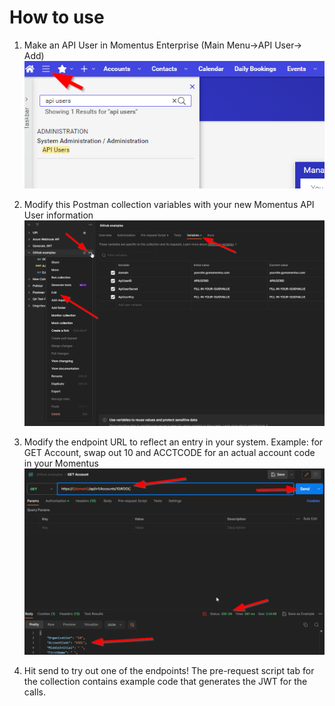 # How to use

1. Make an API User in Momentus Enterprise (Main Menu->API User-> Add)
![MainMenu](img/MainMenu.png)

2. Modify this Postman collection variables with your new Momentus API User information
![Variables](img/Variables.png)

3. Modify the endpoint URL to reflect an entry in your system. Example: for GET Account, swap out 10 and ACCTCODE for an actual account code in your Momentus
![ModifyURL](img/ModifyURL.png)
4. Hit send to try out one of the endpoints! The pre-request script tab for the collection contains example code that generates the JWT for the calls.